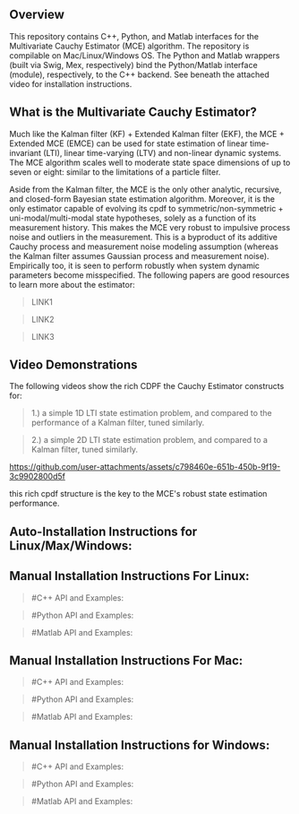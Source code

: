 ## Overview
This repository contains C++, Python, and Matlab interfaces for the Multivariate Cauchy Estimator (MCE) algorithm. The repository is compilable on Mac/Linux/Windows OS. The Python and Matlab wrappers (built via Swig, Mex, respectively) bind the Python/Matlab interface (module), respectively, to the C++ backend. See beneath the attached video for installation instructions. 

## What is the Multivariate Cauchy Estimator?
Much like the Kalman filter (KF) + Extended Kalman filter (EKF), the MCE + Extended MCE (EMCE) can be used for state estimation of linear time-invariant (LTI), linear time-varying (LTV) and non-linear dynamic systems. The MCE algorithm scales well to moderate state space dimensions of up to seven or eight: similar to the limitations of a particle filter.

Aside from the Kalman filter, the MCE is the only other analytic, recursive, and closed-form Bayesian state estimation algorithm. Moreover, it is the only estimator capable of evolving its cpdf to symmetric/non-symmetric + uni-modal/multi-modal state hypotheses, solely as a function of its measurement history. This makes the MCE very robust to impulsive process noise and outliers in the measurement. This is a byproduct of its additive Cauchy process and measurement noise modeling assumption (whereas the Kalman filter assumes Gaussian process and measurement noise). Empirically too, it is seen to perform robustly when system dynamic parameters become misspecified. The following papers are good resources to learn more about the estimator:
> LINK1

> LINK2

> LINK3

## Video Demonstrations
The following videos show the rich CDPF the Cauchy Estimator constructs for: 

> 1.) a simple 1D LTI state estimation problem, and compared to the performance of a Kalman filter, tuned similarly.

> 2.) a simple 2D LTI state estimation problem, and compared to a Kalman filter, tuned similarly.

https://github.com/user-attachments/assets/c798460e-651b-450b-9f19-3c9902800d5f

this rich cpdf structure is the key to the MCE's robust state estimation performance.

## Auto-Installation Instructions for Linux/Max/Windows:

## Manual Installation Instructions For Linux:
> #C++ API and Examples:
    
> #Python API and Examples:
    
> #Matlab API and Examples:
    
## Manual Installation Instructions For Mac:
> #C++ API and Examples:
    
> #Python API and Examples:
    
> #Matlab API and Examples:
    
## Manual Installation Instructions for Windows:
> #C++ API and Examples:
    
> #Python API and Examples:
    
> #Matlab API and Examples:
    
